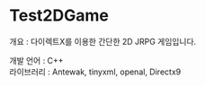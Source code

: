# Test2DGame

개요 : 다이렉트X를 이용한 간단한 2D JRPG 게임입니다.<br>

개발 언어 : C++<br>
라이브러리 : Antewak, tinyxml, openal, Directx9
